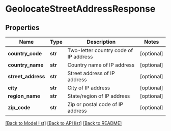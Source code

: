 # GeolocateStreetAddressResponse

## Properties
Name | Type | Description | Notes
------------ | ------------- | ------------- | -------------
**country_code** | **str** | Two-letter country code of IP address | [optional] 
**country_name** | **str** | Country name of IP address | [optional] 
**street_address** | **str** | Street address of IP address | [optional] 
**city** | **str** | City of IP address | [optional] 
**region_name** | **str** | State/region of IP address | [optional] 
**zip_code** | **str** | Zip or postal code of IP address | [optional] 

[[Back to Model list]](../README.md#documentation-for-models) [[Back to API list]](../README.md#documentation-for-api-endpoints) [[Back to README]](../README.md)



